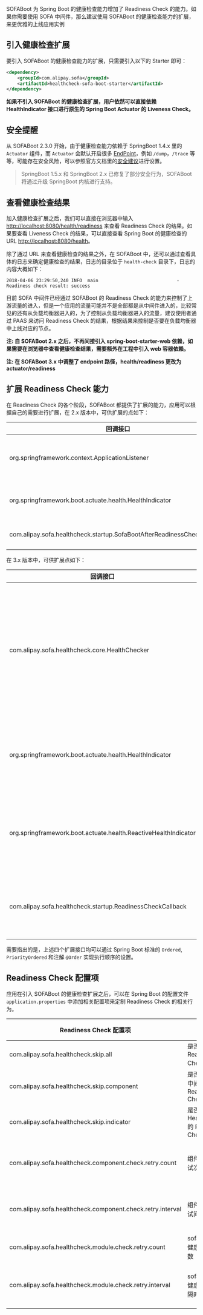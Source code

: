 SOFABoot 为 Spring Boot 的健康检查能力增加了 Readiness Check 的能力。如果你需要使用 SOFA 中间件，那么建议使用 SOFABoot 的健康检查能力的扩展，来更优雅的上线应用实例

## 引入健康检查扩展

要引入 SOFABoot 的健康检查能力的扩展，只需要引入以下的 Starter 即可：

```xml
<dependency>
    <groupId>com.alipay.sofa</groupId>
    <artifactId>healthcheck-sofa-boot-starter</artifactId>
</dependency>
```

**如果不引入 SOFABoot 的健康检查扩展，用户依然可以直接依赖 HealthIndicator 接口进行原生的 Spring Boot Actuator 的 Liveness Check。**


## 安全提醒

从 SOFABoot 2.3.0 开始，由于健康检查能力依赖于 SpringBoot 1.4.x 里的 `Actuator` 组件，而 `Actuator` 会默认开启很多 [EndPoint](https://docs.spring.io/spring-boot/docs/1.4.2.RELEASE/reference/html/production-ready-endpoints.html)，例如 `/dump`，`/trace` 等等，可能存在安全风险，可以参照官方文档里的[安全建议](https://docs.spring.io/spring-boot/docs/1.4.2.RELEASE/reference/html/production-ready-endpoints.html#_security_with_healthindicators)进行设置。

> SpringBoot 1.5.x 和 SpringBoot 2.x 已修复了部分安全行为，SOFABoot 将通过升级 SpringBoot 内核进行支持。

## 查看健康检查结果

加入健康检查扩展之后，我们可以直接在浏览器中输入 [http://localhost:8080/health/readiness](http://localhost:8080/health/readiness) 来查看 Readiness Check 的结果。如果要查看 Liveness Check 的结果，可以直接查看 Spring Boot 的健康检查的 URL [http://localhost:8080/health](http://localhost:8080/health)。

除了通过 URL 来查看健康检查的结果之外，在 SOFABoot 中，还可以通过查看具体的日志来确定健康检查的结果，日志的目录位于 `health-check` 目录下，日志的内容大概如下：

```
2018-04-06 23:29:50,240 INFO  main                             - Readiness check result: success
```

目前 SOFA 中间件已经通过 SOFABoot 的 Readiness Check 的能力来控制了上游流量的进入，但是一个应用的流量可能并不是全部都是从中间件进入的，比较常见的还有从负载均衡器进入的，为了控制从负载均衡器进入的流量，建议使用者通过 PAAS 来访问 Readiness Check 的结果，根据结果来控制是否要在负载均衡器中上线对应的节点。

**注: 自 SOFABoot 2.x 之后，不再间接引入 spring-boot-starter-web 依赖，如果需要在浏览器中查看健康检查结果，需要额外在工程中引入 web 容器依赖。**

**注: 在 SOFABoot 3.x 中调整了 endpoint 路径，health/readiness 更改为 actuator/readiness**

## 扩展 Readiness Check 能力

在 Readiness Check 的各个阶段，SOFABoot 都提供了扩展的能力，应用可以根据自己的需要进行扩展，在 2.x 版本中，可供扩展的点如下：

回调接口 | 说明 |
----|-----
org.springframework.context.ApplicationListener | 如果想要在 Readiness Check 之前做一些事情，那么监听这个 Listener 的 SofaBootBeforeHealthCheckEvent 事件。
org.springframework.boot.actuate.health.HealthIndicator | 如果想要在 SOFABoot 的 Readiness Check 里面增加一个检查项，那么可以直接扩展 Spring Boot 的这个接口。
com.alipay.sofa.healthcheck.startup.SofaBootAfterReadinessCheckCallback | 如果想要在 Readiness Check 之后做一些事情，那么可以扩展 SOFABoot 的这个接口。

在 3.x 版本中，可供扩展点如下：

回调接口 | 说明 |
----|-----
com.alipay.sofa.healthcheck.core.HealthChecker | 如果想要在 SOFABoot 的 Readiness Check 里面增加一个检查项，可以直接扩展该接口。相较于 Spring Boot 本身的 HealthIndicator 接口，该接口提供了一些额外的参数配置，比如检查失败重试次数等。
org.springframework.boot.actuate.health.HealthIndicator | 如果想要在 SOFABoot 的 Readiness Check 里面增加一个检查项，那么可以直接扩展 Spring Boot 的这个接口。
org.springframework.boot.actuate.health.ReactiveHealthIndicator | 在 WebFlux 中，如果想要在 SOFABoot 的 Readiness Check 里面增加一个检查项，那么可以直接扩展 Spring Boot 的这个接口。
com.alipay.sofa.healthcheck.startup.ReadinessCheckCallback | 如果想要在 Readiness Check 之后做一些事情，那么可以扩展 SOFABoot 的这个接口。

需要指出的是，上述四个扩展接口均可以通过 Spring Boot 标准的 `Ordered`, `PriorityOrdered` 和注解 `@Order` 实现执行顺序的设置。

## Readiness Check 配置项

应用在引入 SOFABoot 的健康检查扩展之后，可以在 Spring Boot 的配置文件 `application.properties` 中添加相关配置项来定制 Readiness Check 的相关行为。

Readiness Check 配置项 | 说明 | 默认值 | 开始支持版本 |
----|------|------|----
com.alipay.sofa.healthcheck.skip.all | 是否跳过整个 Readiness Check 阶段  | false | 2.4.0
com.alipay.sofa.healthcheck.skip.component | 是否跳过 SOFA 中间件的 Readiness Check  | false | 2.4.0
com.alipay.sofa.healthcheck.skip.indicator | 是否跳过 HealthIndicator 的 Readiness Check  | false | 2.4.0
com.alipay.sofa.healthcheck.component.check.retry.count | 组件健康检查重试次数 | 20 | 2.4.10 (之前版本重试次数为 0)
com.alipay.sofa.healthcheck.component.check.retry.interval | 组件健康检查重试间隔时间 | 1000 (单位：ms) | 2.4.10 (之前版本重试间隔为 0)
com.alipay.sofa.healthcheck.module.check.retry.count | sofaboot 模块健康检查重试次数 | 0 | 2.4.10
com.alipay.sofa.healthcheck.module.check.retry.interval | sofaboot 模块健康检查重试间隔时间 | 1000 (单位：ms) | 2.4.10 (之前版本重试间隔为 0)
